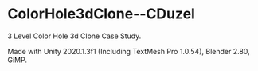 # ColorHole3dClone--CDuzel

3 Level Color Hole 3d Clone Case Study.

Made with Unity 2020.1.3f1 (Including TextMesh Pro 1.0.54), Blender 2.80, GiMP.

